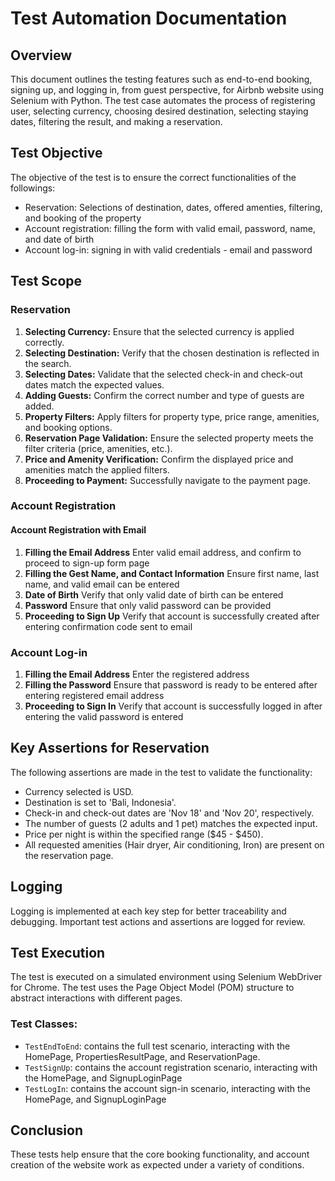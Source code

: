 
# Test Automation Documentation

## Overview
This document outlines the testing features such as end-to-end booking, signing up, and logging in, from guest perspective, for Airbnb website using Selenium with Python. The test case automates the process of registering user, selecting currency, choosing desired destination, selecting staying dates, filtering the result, and making a reservation.

## Test Objective
The objective of the test is to ensure the correct functionalities of the followings:
- Reservation: Selections of destination, dates, offered amenties, filtering, and booking of the property
- Account registration: filling the form with valid email, password, name, and date of birth
- Account log-in: signing in with valid credentials - email and password

## Test Scope
### Reservation
1. **Selecting Currency:** Ensure that the selected currency is applied correctly.
2. **Selecting Destination:** Verify that the chosen destination is reflected in the search.
3. **Selecting Dates:** Validate that the selected check-in and check-out dates match the expected values.
4. **Adding Guests:** Confirm the correct number and type of guests are added.
5. **Property Filters:** Apply filters for property type, price range, amenities, and booking options.
6. **Reservation Page Validation:** Ensure the selected property meets the filter criteria (price, amenities, etc.).
7. **Price and Amenity Verification:** Confirm the displayed price and amenities match the applied filters.
8. **Proceeding to Payment:** Successfully navigate to the payment page.

### Account Registration
#### Account Registration with Email
1. **Filling the Email Address** Enter valid email address, and confirm to proceed to sign-up form page
2. **Filling the Gest Name, and Contact Information** Ensure first name, last name, and valid email can be entered
3. **Date of Birth** Verify that only valid date of birth can be entered
4. **Password** Ensure that only valid password can be provided
5. **Proceeding to Sign Up** Verify that account is successfully created after entering confirmation code sent to email 

### Account Log-in
1. **Filling the Email Address** Enter the registered address
2. **Filling the Password** Ensure that password is ready to be entered after entering registered email address
3. **Proceeding to Sign In** Verify that account is successfully logged in after entering the valid password is entered

## Key Assertions for Reservation
The following assertions are made in the test to validate the functionality:
- Currency selected is USD.
- Destination is set to 'Bali, Indonesia'.
- Check-in and check-out dates are 'Nov 18' and 'Nov 20', respectively.
- The number of guests (2 adults and 1 pet) matches the expected input.
- Price per night is within the specified range ($45 - $450).
- All requested amenities (Hair dryer, Air conditioning, Iron) are present on the reservation page.

## Logging
Logging is implemented at each key step for better traceability and debugging. Important test actions and assertions are logged for review.

## Test Execution
The test is executed on a simulated environment using Selenium WebDriver for Chrome. The test uses the Page Object Model (POM) structure to abstract interactions with different pages.

### Test Classes: 
- `TestEndToEnd`: contains the full test scenario, interacting with the HomePage, PropertiesResultPage, and ReservationPage.
- `TestSignUp`: contains the account registration scenario, interacting with the HomePage, and SignupLoginPage
- `TestLogIn`: contains the account sign-in scenario, interacting with the HomePage, and SignupLoginPage


## Conclusion
These tests help ensure that the core booking functionality, and account creation of the website work as expected under a variety of conditions.
